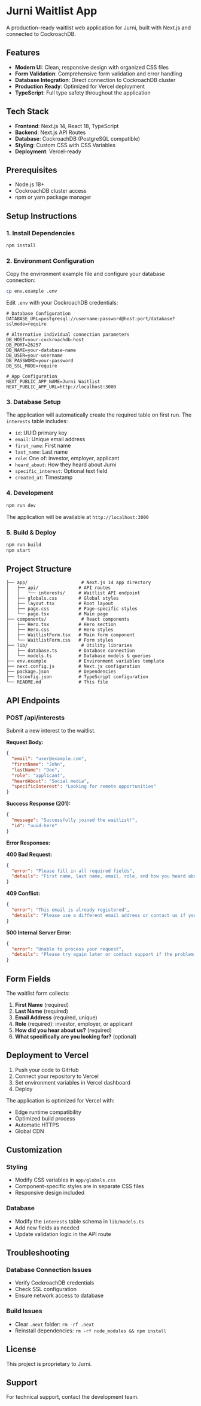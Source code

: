 # Jurni Waitlist App

A production-ready waitlist web application for Jurni, built with Next.js and connected to CockroachDB.

## Features

- **Modern UI**: Clean, responsive design with organized CSS files
- **Form Validation**: Comprehensive form validation and error handling
- **Database Integration**: Direct connection to CockroachDB cluster
- **Production Ready**: Optimized for Vercel deployment
- **TypeScript**: Full type safety throughout the application

## Tech Stack

- **Frontend**: Next.js 14, React 18, TypeScript
- **Backend**: Next.js API Routes
- **Database**: CockroachDB (PostgreSQL compatible)
- **Styling**: Custom CSS with CSS Variables
- **Deployment**: Vercel-ready

## Prerequisites

- Node.js 18+ 
- CockroachDB cluster access
- npm or yarn package manager

## Setup Instructions

### 1. Install Dependencies

```bash
npm install
```

### 2. Environment Configuration

Copy the environment example file and configure your database connection:

```bash
cp env.example .env
```

Edit `.env` with your CockroachDB credentials:

```env
# Database Configuration
DATABASE_URL=postgresql://username:password@host:port/database?sslmode=require

# Alternative individual connection parameters
DB_HOST=your-cockroachdb-host
DB_PORT=26257
DB_NAME=your-database-name
DB_USER=your-username
DB_PASSWORD=your-password
DB_SSL_MODE=require

# App Configuration
NEXT_PUBLIC_APP_NAME=Jurni Waitlist
NEXT_PUBLIC_APP_URL=http://localhost:3000
```

### 3. Database Setup

The application will automatically create the required table on first run. The `interests` table includes:

- `id`: UUID primary key
- `email`: Unique email address
- `first_name`: First name
- `last_name`: Last name
- `role`: One of: investor, employer, applicant
- `heard_about`: How they heard about Jurni
- `specific_interest`: Optional text field
- `created_at`: Timestamp

### 4. Development

```bash
npm run dev
```

The application will be available at `http://localhost:3000`

### 5. Build & Deploy

```bash
npm run build
npm start
```

## Project Structure

```
├── app/                    # Next.js 14 app directory
│   ├── api/               # API routes
│   │   └── interests/     # Waitlist API endpoint
│   ├── globals.css        # Global styles
│   ├── layout.tsx         # Root layout
│   ├── page.css           # Page-specific styles
│   └── page.tsx           # Main page
├── components/             # React components
│   ├── Hero.tsx           # Hero section
│   ├── Hero.css           # Hero styles
│   ├── WaitlistForm.tsx   # Main form component
│   └── WaitlistForm.css   # Form styles
├── lib/                    # Utility libraries
│   ├── database.ts        # Database connection
│   └── models.ts          # Database models & queries
├── env.example            # Environment variables template
├── next.config.js         # Next.js configuration
├── package.json           # Dependencies
├── tsconfig.json          # TypeScript configuration
└── README.md              # This file
```

## API Endpoints

### POST /api/interests

Submit a new interest to the waitlist.

**Request Body:**
```json
{
  "email": "user@example.com",
  "firstName": "John",
  "lastName": "Doe",
  "role": "applicant",
  "heardAbout": "Social media",
  "specificInterest": "Looking for remote opportunities"
}
```

**Success Response (201):**
```json
{
  "message": "Successfully joined the waitlist!",
  "id": "uuid-here"
}
```

**Error Responses:**

**400 Bad Request:**
```json
{
  "error": "Please fill in all required fields",
  "details": "First name, last name, email, role, and how you heard about us are required"
}
```

**409 Conflict:**
```json
{
  "error": "This email is already registered",
  "details": "Please use a different email address or contact us if you need help"
}
```

**500 Internal Server Error:**
```json
{
  "error": "Unable to process your request",
  "details": "Please try again later or contact support if the problem persists"
}
```

## Form Fields

The waitlist form collects:

1. **First Name** (required)
2. **Last Name** (required)
3. **Email Address** (required, unique)
4. **Role** (required): investor, employer, or applicant
5. **How did you hear about us?** (required)
6. **What specifically are you looking for?** (optional)

## Deployment to Vercel

1. Push your code to GitHub
2. Connect your repository to Vercel
3. Set environment variables in Vercel dashboard
4. Deploy

The application is optimized for Vercel with:
- Edge runtime compatibility
- Optimized build process
- Automatic HTTPS
- Global CDN

## Customization

### Styling
- Modify CSS variables in `app/globals.css`
- Component-specific styles are in separate CSS files
- Responsive design included

### Database
- Modify the `interests` table schema in `lib/models.ts`
- Add new fields as needed
- Update validation logic in the API route

## Troubleshooting

### Database Connection Issues
- Verify CockroachDB credentials
- Check SSL configuration
- Ensure network access to database

### Build Issues
- Clear `.next` folder: `rm -rf .next`
- Reinstall dependencies: `rm -rf node_modules && npm install`

## License

This project is proprietary to Jurni.

## Support

For technical support, contact the development team.
